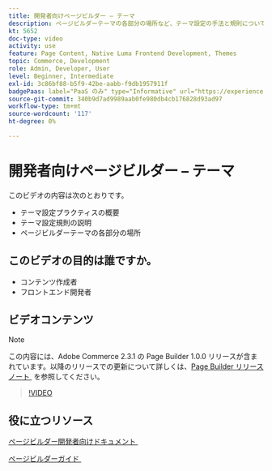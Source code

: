 ```yaml
---
title: 開発者向けページビルダー – テーマ
description: ページビルダーテーマの各部分の場所など​、テーマ設定の手法と規則について説明します。
kt: 5652
doc-type: video
activity: use
feature: Page Content, Native Luma Frontend Development, Themes
topic: Commerce, Development
role: Admin, Developer, User
level: Beginner, Intermediate
exl-id: 3c86bf88-b5f9-42be-aabb-f9db1957911f
badgePaas: label="PaaS のみ" type="Informative" url="https://experienceleague.adobe.com/ja/docs/commerce/user-guides/product-solutions" tooltip="Adobe Commerce on Cloud プロジェクト（Adobeが管理する PaaS インフラストラクチャ）およびオンプレミスプロジェクトにのみ適用されます。"
source-git-commit: 340b9d7ad9989aab0fe980db4cb176828d93ad97
workflow-type: tm+mt
source-wordcount: '117'
ht-degree: 0%

---
```


# 開発者向けページビルダー – テーマ

このビデオの内容は次のとおりです。

- テーマ設定プラクティスの概要
- テーマ設定規則の説明&#x200B;
- ページビルダーテーマの各部分の場所&#x200B;

## このビデオの目的は誰ですか。

- コンテンツ作成者
- フロントエンド開発者

## ビデオコンテンツ

>[!NOTE]
>
>この内容には、Adobe Commerce 2.3.1 の Page Builder 1.0.0 リリースが含まれています。以降のリリースでの更新について詳しくは、[Page Builder リリースノート &#x200B;](https://experienceleague.adobe.com/docs/commerce-admin/page-builder/release-notes.html?lang=ja) を参照してください。

>[!VIDEO](https://video.tv.adobe.com/v/3430901?quality=12&learn=on&captions=jpn)

## 役に立つリソース

[&#x200B; ページビルダー開発者向けドキュメント &#x200B;](https://developer.adobe.com/commerce/frontend-core/page-builder/)

[&#x200B; ページビルダーガイド &#x200B;](https://experienceleague.adobe.com/docs/commerce-admin/page-builder/introduction.html?lang=ja)
